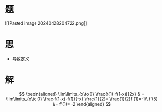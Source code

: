 # 题

![[Pasted image 20240428204722.png]]

# 思

- 导数定义

# 解

$$
\begin{aligned}
	 \lim\limits_{x\to 0} \frac{f(1)-f(1-x)}{2x}
	& = \lim\limits_{x\to 0} \frac{f(1-x)-f(1)}{-x} \frac{1}{2}= \frac{1}{2}f'(1)=-1\\
	 f'(5) &= f'(1)= -2
\end{aligned}
$$


